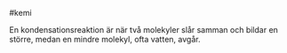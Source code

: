 #kemi

En kondensationsreaktion är när två molekyler slår samman och bildar en större, medan en mindre molekyl, ofta vatten, avgår.